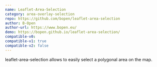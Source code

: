 ```yaml
---
name: Leaflet-Area-Selection
category: area-overlay-selection
repo: https://github.com/bopen/leaflet-area-selection
author: B-Open
author-url: https://www.bopen.eu/
demo: https://bopen.github.io/leaflet-area-selection/
compatible-v0:
compatible-v1: true
compatible-v2: false
---
```


leaflet-area-selection allows to easily select a polygonal area on the map.
